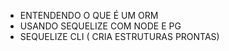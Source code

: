 - ENTENDENDO O QUE É UM ORM
- USANDO SEQUELIZE COM NODE E PG
- SEQUELIZE CLI ( CRIA ESTRUTURAS PRONTAS)

